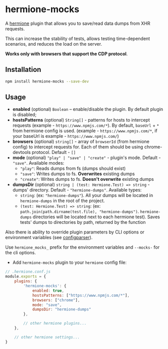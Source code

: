# hermione-mocks

A [hermione](https://github.com/gemini-testing/hermione) plugin that allows you to save/read data dumps from XHR requests. 

This can increase the stability of tests, allows testing time-dependent scenarios, and reduces the load on the server.

**Works only with browsers that support the CDP protocol**.

## Installation

```bash
npm install hermione-mocks --save-dev
```

## Usage

* **enabled** (optional) `Boolean` – enable/disable the plugin. By default plugin is disabled;
* **hostsPatterns** (optional) `String[]` - patterns for hosts to intercept requests (example - `https://www.npmjs.com/*`). By default, `baseUrl` + `*` from hermione config is used. (example - `https://www.npmjs.com/*`, if your baseUrl is example - `https://www.npmjs.com/`)
* **browsers** (optional) `string[]` - array of `browserId` (from hermione config) to intercept requests for. Each of them should be using chrome-devtools protocol. Default - `[]`
* **mode** (optional) `"play" | "save" | "create"` - plugin's mode. Default - `"save"`. Available modes:
   - `"play"`: Reads dumps from fs (dumps should exist) 
   - `"save"`: Writes dumps to fs. **Overwrites** existing dumps
   - `"create"`: Writes dumps to fs. **Doesn't overwrite** existing dumps
* **dumpsDir** (optional) `string | (test: Hermione.Test) => string` -  dumps' directory. Default - `"hermione-dumps"`. Available types:
   - `string`: (ex: `"hermione-dumps"`). All your dumps will be located in `hermione-dumps` in the root of the project.
   - `(test: Hermione.Test) => string`: (ex: `path.join(path.dirname(test.file), "hermione-dumps")`. `hermione-dumps` directories will be located next to each hermione test). Saves tests' dumps to directories by path, returned by the function

Also there is ability to override plugin parameters by CLI options or environment variables (see [configparser](https://github.com/gemini-testing/configparser)).

Use `hermione_mocks_` prefix for the environment variables and `--mocks-` for the cli options.

* Add `hermione-mocks` plugin to your `hermione` config file:
```js
// .hermione.conf.js
module.exports = {
    plugins: {
        'hermione-mocks': {
            enabled: true,
            hostsPatterns: ["https://www.npmjs.com/*"],
            browsers: ["chrome"],
            mode: "save",
            dumpsDir: "hermione-dumps"
        },

        // other hermione plugins...
    },

    // other hermione settings...
}
```

